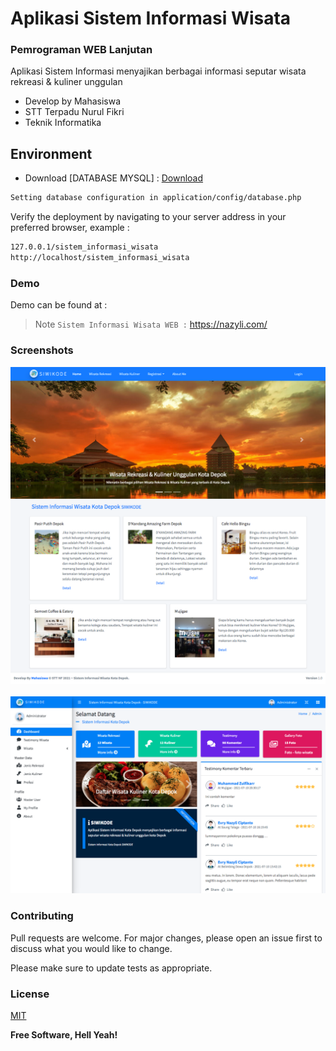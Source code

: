 # Aplikasi Sistem Informasi Wisata
### Pemrograman WEB Lanjutan 
Aplikasi Sistem Informasi menyajikan berbagai informasi seputar wisata rekreasi & kuliner unggulan
- Develop by Mahasiswa
- STT Terpadu Nurul Fikri
- Teknik Informatika

## Environment
* Download [DATABASE MYSQL] : [Download](db_wisata.sql)

```sh
Setting database configuration in application/config/database.php
```
Verify the deployment by navigating to your server address in
your preferred browser, example : 
```sh
127.0.0.1/sistem_informasi_wisata
http://localhost/sistem_informasi_wisata
```
### Demo
Demo can be found at : 
> Note `Sistem Informasi Wisata WEB :` https://nazyli.com/


### Screenshots
![picture](assets/dist/img/ss/ss1.png)  
 \
![picture](assets/dist/img/ss/ss2.png)

### Contributing
Pull requests are welcome. For major changes, please open an issue first to discuss what you would like to change.

Please make sure to update tests as appropriate.

### License
[MIT](https://choosealicense.com/licenses/mit/)

**Free Software, Hell Yeah!**
